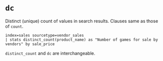 # `dc`

Distinct (unique) count of values in search results. Clauses same as those of `count`.

```
index=sales sourcetype=vendor_sales
| stats distinct_count(product_name) as "Number of games for sale by vendors" by sale_price
```

`distinct_count` and `dc` are interchangeable.

